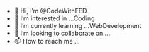 - 👋 Hi, I’m @CodeWithFED
- 👀 I’m interested in ...Coding
- 🌱 I’m currently learning ...WebDevelopment 
- 💞️ I’m looking to collaborate on ...
- 📫 How to reach me ...

<!---
CodeWithFED/CodeWithFED is a ✨ special ✨ repository because its `README.md` (this file) appears on your GitHub profile.
You can click the Preview link to take a look at your changes.
--->
